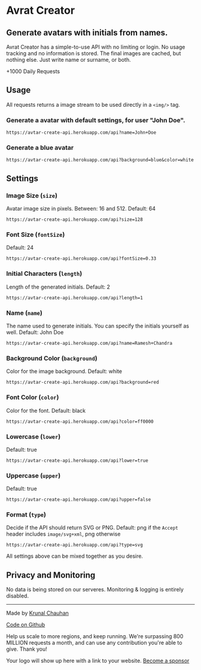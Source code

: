 

Avrat Creator
==========

Generate avatars with initials from names.
------------------------------------------

Avrat Creator has a simple-to-use API with no limiting or login. No usage tracking and no information is stored. The final images are cached, but nothing else. Just write name or surname, or both.

+1000 Daily Requests

Usage
-----

All requests returns a image stream to be used directly in a `<img/>` tag.

### Generate a avatar with default settings, for user "John Doe".

`https://avtar-create-api.herokuapp.com/api?name=John+Doe`

### Generate a blue avatar

`https://avtar-create-api.herokuapp.com/api?background=blue&color=white`


Settings
--------

### Image Size (`size`)

Avatar image size in pixels. Between: 16 and 512. Default: 64

`https://avtar-create-api.herokuapp.com/api?size=128`

### Font Size (`fontSize`)

Default: 24

`https://avtar-create-api.herokuapp.com/api?fontSize=0.33`

### Initial Characters (`length`)

Length of the generated initials. Default: 2

`https://avtar-create-api.herokuapp.com/api?length=1`

### Name (`name`)

The name used to generate initials. You can specify the initials yourself as well. Default: John Doe

`https://avtar-create-api.herokuapp.com/api?name=Ramesh+Chandra`

### Background Color (`background`)

Color for the image background. Default: white

`https://avtar-create-api.herokuapp.com/api?background=red`

### Font Color (`color`)

Color for the font. Default: black

`https://avtar-create-api.herokuapp.com/api?color=ff0000`

### Lowercase (`lower`)

Default: true

`https://avtar-create-api.herokuapp.com/api?lower=true`

### Uppercase (`upper`)

Default: true

`https://avtar-create-api.herokuapp.com/api?upper=false`

### Format (`type`)

Decide if the API should return SVG or PNG. Default: png if the `Accept` header includes `image/svg+xml`, png otherwise

`https://avtar-create-api.herokuapp.com/api?type=svg`

All settings above can be mixed together as you desire.


Privacy and Monitoring
----------------------

No data is being stored on our serveres. Monitoring & logging is entirely disabled.

* * *

Made by [Krunal Chauhan](https://twitter.com)

[Code on Github](https://github.com/work4m/font-avtar-creator)

Help us scale to more regions, and keep running. We're surpassing 800 MILLION requests a month, and can use any contribution you're able to give. Thank you!

Your logo will show up here with a link to your website. [Become a sponsor](https://opencollective.com/avrat-creator-api)
